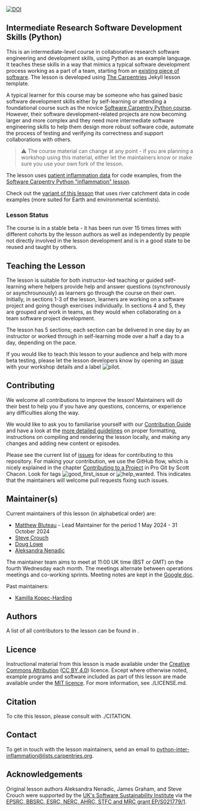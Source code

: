 [![DOI](https://zenodo.org/badge/257930838.svg)](https://zenodo.org/badge/latestdoi/257930838)

## Intermediate Research Software Development Skills (Python)

This is an intermediate-level course in collaborative research software engineering and development skills,
using Python as an example language.
It teaches these skills in a way that mimics a typical software development
process working as a part of a team,
starting from an [existing piece of software](https://github.com/carpentries-incubator/python-intermediate-inflammation).
The lesson is developed using [The Carpentries](https://carpentries.org) Jekyll lesson template.

A typical learner for this course may be someone who has gained basic software development skills either by
self-learning or attending a foundational course such as the novice [Software Carpentry Python course][swc-lessons].
However, their software
development-related projects are now becoming larger and more complex and they need more
intermediate software engineering skills to help them design more robust software code,
automate the process of testing and verifying its correctness and support collaborations with others.

> :warning: The course material can change at any point - if you are planning a workshop using this material,
> either let the maintainers know or make sure you use your own fork of the lesson.

The lesson uses [patient inflammation data](https://swcarpentry.github.io/python-novice-inflammation/#scenario-a-miracle-arthritis-inflammation-cure) for code examples,
from the [Software Carpentry Python "inflammation" lesson][programming-with-python].

Check out the [variant of this lesson](https://github.com/carpentries-incubator/python-intermediate-development-earth-sciences/tree/gh-pages)
that uses river catchment data in code examples (more suited for Earth and environmental scientists).

### Lesson Status

The course is in a stable beta - it has been run over 15 times times with
different cohorts by the lesson authors as well as independently by people not directly involved in the lesson development
and is in a good state to be reused and taught by others.

## Teaching the Lesson

The lesson is suitable for both instructor-led teaching or guided self-learning where helpers provide help
and answer questions (synchronously or asynchrounously) as learners go through the course on their own.
Initially, in sections 1-3 of the lesson,
learners are working on a software project and going though exercises individually.
In sections 4 and 5, they are grouped and work in teams,
as they would when collaborating on a team software project development.

The lesson has 5 sections;
each section can be delivered in one day by an instructor or worked through in self-learning mode over a half a day to a day,
depending on the pace.

If you would like to teach this lesson to your audience and help with more beta testing,
please let the lesson developers know by opening an [issue](https://github.com/carpentries-incubator/python-intermediate-development/issues/new?assignees=&labels=pilot&template=lesson-pilot-issue-template.md&title=) with your workshop details and a
label ![pilot](https://shields.io/badge/-pilot-31E930).

## Contributing

We welcome all contributions to improve the lesson! Maintainers will do their best to help you if you have any
questions, concerns, or experience any difficulties along the way.

We would like to ask you to familiarise yourself with our [Contribution Guide](CONTRIBUTING.md) and have a look at
the [more detailed guidelines][lesson-example] on proper formatting, instructions on compiling and rendering the lesson locally, and
making any changes and adding new content or episodes.

Please see the current list of [issues] for ideas for contributing to this
repository. For making your contribution, we use the GitHub flow, which is
nicely explained in the chapter [Contributing to a Project](https://git-scm.com/book/en/v2/GitHub-Contributing-to-a-Project) in Pro Git
by Scott Chacon.
Look for tags ![good\_first\_issue](https://img.shields.io/badge/-good%20first%20issue-blueviolet.svg) or
![help\_wanted](https://img.shields.io/badge/-help%20wanted-green.svg).
This indicates that the maintainers will welcome pull requests fixing such issues.

## Maintainer(s)

Current maintainers of this lesson (in alphabetical order) are:

- [Matthew Bluteau][matthew-bluteau] - Lead Maintainer for the period 1 May 2024 - 31 October 2024
- [Steve Crouch][steve-crouch]
- [Doug Lowe][doug-lowe]
- [Aleksandra Nenadic][aleksandra-nenadic]

The maintainer team aims to meet at 11:00 UK time (BST or GMT) on the fourth Wednesday each month. The meetings alternate between operations meetings and co-working sprints.
Meeting notes are kept in the [Google doc](https://docs.google.com/document/d/1-SvoY_2GvlQgJnu8zfr6VnU7sev_iWZAIwBUywNSfWE/edit#).

Past maintainers:

- [Kamilla Kopec-Harding][kamilla-kopec-harding]

## Authors

A list of all contributors to the lesson can be found in <AUTHORS>.

## Licence

Instructional material from this lesson is made available under the
[Creative Commons Attribution][cc-by-human] ([CC BY 4.0][cc-by-legal]) licence. Except where
otherwise noted, example programs and software included as part of this lesson are made available
under the [MIT licence][mit-license]. For more information, see ./LICENSE.md.

## Citation

To cite this lesson, please consult with ./CITATION.

## Contact

To get in touch with the lesson maintainers, send an email to [python-inter-inflammation@lists.carpentries.org](mailto:python-inter-inflammation@lists.carpentries.org).

## Acknowledgements

Original lesson authors Aleksandra Nenadic, James Graham, and Steve Crouch were supported by the [UK's Software Sustainability Institute][ssi] via the [EPSRC, BBSRC, ESRC, NERC, AHRC, STFC and MRC grant EP/S021779/1](https://gow.epsrc.ukri.org/NGBOViewGrant.aspx?GrantRef=EP/S021779/1).

[swc-lessons]: https://software-carpentry.org/lessons/
[programming-with-python]: https://swcarpentry.github.io/python-novice-inflammation/
[lesson-example]: https://carpentries.github.io/lesson-example
[issues]: ../../issues
[matthew-bluteau]: https://github.com/bielsnohr
[steve-crouch]: https://github.com/steve-crouch
[kamilla-kopec-harding]: https://github.com/kkh451
[doug-lowe]: https://github.com/douglowe
[aleksandra-nenadic]: https://github.com/anenadic
[cc-by-human]: https://creativecommons.org/licenses/by/4.0/
[cc-by-legal]: https://creativecommons.org/licenses/by/4.0/legalcode
[mit-license]: https://opensource.org/licenses/MIT
[ssi]: https://software.ac.uk/



